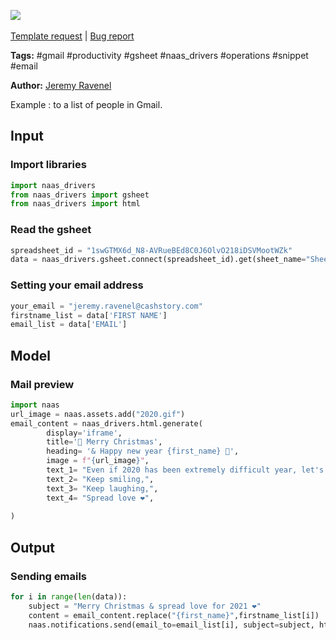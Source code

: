 <a href="https://app.naas.ai/user-redirect/naas/downloader?url=https://raw.githubusercontent.com/jupyter-naas/awesome-notebooks/master/Gmail/Gmail_Send_emails_from_Gsheet_classic.ipynb" target="_parent"><img src="https://naasai-public.s3.eu-west-3.amazonaws.com/open_in_naas.svg"/></a><br><br><a href="https://github.com/jupyter-naas/awesome-notebooks/issues/new?assignees=&labels=&template=template-request.md&title=Tool+-+Action+of+the+notebook+">Template request</a> | <a href="https://github.com/jupyter-naas/awesome-notebooks/issues/new?assignees=&labels=bug&template=bug_report.md&title=Gmail+-+Send+emails+from+Gsheet+classic:+Error+short+description">Bug report</a>

**Tags:** #gmail #productivity #gsheet #naas_drivers #operations #snippet #email

**Author:** [Jeremy Ravenel](https://www.linkedin.com/in/ACoAAAJHE7sB5OxuKHuzguZ9L6lfDHqw--cdnJg/)

Example : to a list of people in Gmail.

## Input

### Import libraries


```python
import naas_drivers
from naas_drivers import gsheet
from naas_drivers import html
```

### Read the gsheet


```python
spreadsheet_id = "1swGTMX6d_N8-AVRueBEd8C0J6OlvO218iDSVMootWZk"
data = naas_drivers.gsheet.connect(spreadsheet_id).get(sheet_name="Sheet1")
```

### Setting your email address


```python
your_email = "jeremy.ravenel@cashstory.com"
firstname_list = data['FIRST NAME']
email_list = data['EMAIL']
```

## Model

### Mail preview


```python
import naas
url_image = naas.assets.add("2020.gif")
email_content = naas_drivers.html.generate( 
        display='iframe',
        title='🎅 Merry Christmas',
        heading= '& Happy new year {first_name} 🍾',
        image = f"{url_image}",
        text_1= "Even if 2020 has been extremely difficult year, let's make 2021 better!",
        text_2= "Keep smiling,",
        text_3= "Keep laughing,",
        text_4= "Spread love ❤️",
        
)
```

## Output

### Sending emails


```python
for i in range(len(data)):
    subject = "Merry Christmas & spread love for 2021 ❤️"
    content = email_content.replace("{first_name}",firstname_list[i])
    naas.notifications.send(email_to=email_list[i], subject=subject, html=content, email_from=your_email)
```
